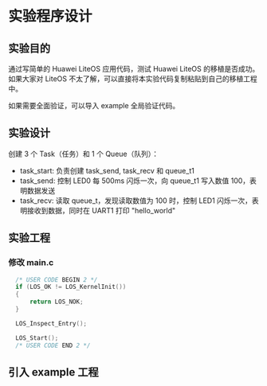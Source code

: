 # 实验程序设计

## 实验目的

通过写简单的 Huawei LiteOS 应用代码，测试 Huawei LiteOS 的移植是否成功。如果大家对 LiteOS 不太了解，可以直接将本实验代码复制粘贴到自己的移植工程中。

如果需要全面验证，可以导入 example 全局验证代码。

## 实验设计

创建 3 个 Task（任务）和 1 个 Queue（队列）：

- task_start: 负责创建 task_send, task_recv 和 queue_t1
- task_send: 控制 LED0 每 500ms 闪烁一次，向 queue_t1 写入数值 100，表明数据发送
- task_recv: 读取 queue_t，发现读取数值为 100 时，控制 LED1 闪烁一次，表明接收到数据，同时在 UART1 打印 "hello_world"

## 实验工程

### 修改 main.c

```c
  /* USER CODE BEGIN 2 */
  if (LOS_OK != LOS_KernelInit())
  {
      return LOS_NOK;
  }

  LOS_Inspect_Entry();

  LOS_Start();
  /* USER CODE END 2 */
```

## 引入 example 工程

